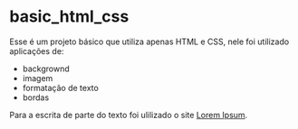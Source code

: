 # basic_html_css

Esse é um projeto básico que utiliza apenas HTML e CSS, nele foi utilizado aplicações de:

- backgrownd
- imagem
- formatação de texto
- bordas 

Para a escrita de parte do texto foi ulilizado o site [Lorem Ipsum](https://www.lipsum.com/).